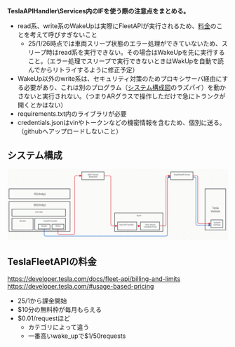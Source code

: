 **TeslaAPIHandler\Services内のIFを使う際の注意点をまとめる。**
* read系、write系のWakeUpは実際にFleetAPIが実行されるため、[料金](#teslafleetapiの料金)のことを考えて呼びすぎないこと
  * 25/1/26時点では車両スリープ状態のエラー処理ができていないため、スリープ時はread系を実行できない。その場合はWakeUpを先に実行すること。（エラー処理でスリープで実行できないときはWakUpを自動で読んでからリトライするように修正予定）
* WakeUp以外のwrite系は、セキュリティ対策のためプロキシサーバ経由にする必要があり、これは別のプログラム（[システム構成図](##システム構成)のラズパイ）を動かさないと実行されない。（つまりARグラスで操作しただけで急にトランクが開くとかはない）
* requirements.txt内のライブラリが必要
* credentials.jsonはvinやトークンなどの機密情報を含むため、個別に送る。（githubへアップロードしないこと）

## システム構成
![システム構成](./images/2025-01-25-09-04-59.png)

## TeslaFleetAPIの料金
https://developer.tesla.com/docs/fleet-api/billing-and-limits
https://developer.tesla.com/#usage-based-pricing
* 25/1から課金開始
* $10分の無料枠が毎月もらえる
* $0.01/requestほど
  * カテゴリによって違う
  * 一番高いwake_upで$1/50requests